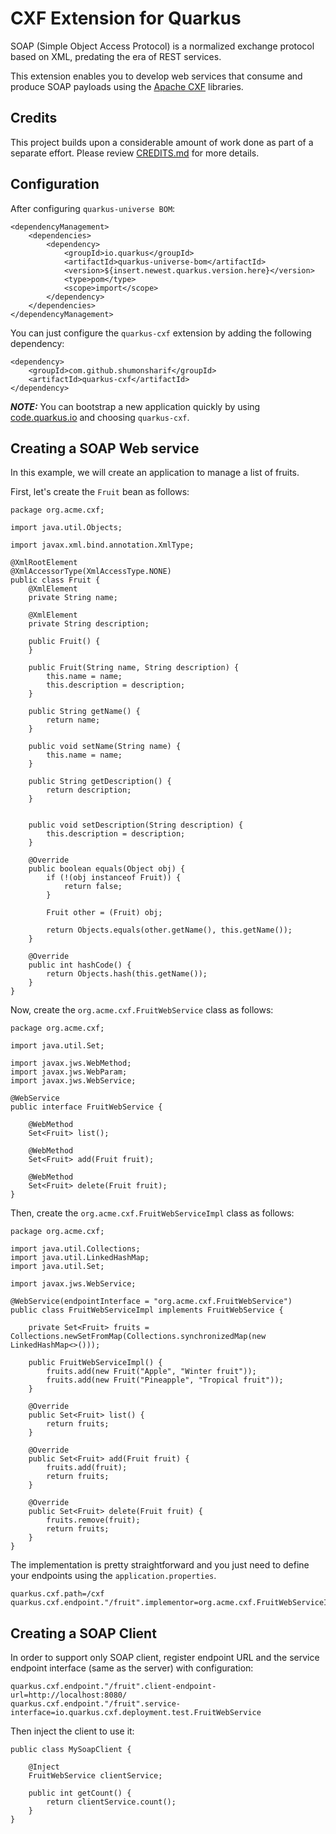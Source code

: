 # CXF Extension for Quarkus

SOAP (Simple Object Access Protocol) is a normalized exchange protocol based on XML, predating the era of REST services.

This extension enables you to develop web services that consume and produce SOAP payloads using the [Apache CXF](http://cxf.apache.org/) libraries.

## Credits

This project builds upon a considerable amount of work done as part of a separate effort. Please review [CREDITS.md](https://github.com/shumonsharif/quarkus-cxf/blob/master/CREDITS.md) for more details.

## Configuration

After configuring `quarkus-universe BOM`:

    <dependencyManagement>
        <dependencies>
            <dependency>
                <groupId>io.quarkus</groupId>
                <artifactId>quarkus-universe-bom</artifactId>
                <version>${insert.newest.quarkus.version.here}</version>
                <type>pom</type>
                <scope>import</scope>
            </dependency>
        </dependencies>
    </dependencyManagement>

You can just configure the `quarkus-cxf` extension by adding the following dependency:

    <dependency>
        <groupId>com.github.shumonsharif</groupId>
        <artifactId>quarkus-cxf</artifactId>
    </dependency>
    
***NOTE:*** You can bootstrap a new application quickly by using [code.quarkus.io](https://code.quarkus.io) and choosing `quarkus-cxf`.


## Creating a SOAP Web service

In this example, we will create an application to manage a list of fruits.

First, let's create the `Fruit` bean as follows:

    package org.acme.cxf;

    import java.util.Objects;

    import javax.xml.bind.annotation.XmlType;

    @XmlRootElement
    @XmlAccessorType(XmlAccessType.NONE)
    public class Fruit {
        @XmlElement
        private String name;

        @XmlElement
        private String description;

        public Fruit() {
        }

        public Fruit(String name, String description) {
            this.name = name;
            this.description = description;
        }

        public String getName() {
            return name;
        }

        public void setName(String name) {
            this.name = name;
        }

        public String getDescription() {
            return description;
        }


        public void setDescription(String description) {
            this.description = description;
        }

        @Override
        public boolean equals(Object obj) {
            if (!(obj instanceof Fruit)) {
                return false;
            }

            Fruit other = (Fruit) obj;

            return Objects.equals(other.getName(), this.getName());
        }

        @Override
        public int hashCode() {
            return Objects.hash(this.getName());
        }
    }

Now, create the `org.acme.cxf.FruitWebService` class as follows:

    package org.acme.cxf;

    import java.util.Set;

    import javax.jws.WebMethod;
    import javax.jws.WebParam;
    import javax.jws.WebService;

    @WebService
    public interface FruitWebService {

        @WebMethod
        Set<Fruit> list();

        @WebMethod
        Set<Fruit> add(Fruit fruit);

        @WebMethod
        Set<Fruit> delete(Fruit fruit);
    }


Then, create the `org.acme.cxf.FruitWebServiceImpl` class as follows:

    package org.acme.cxf;

    import java.util.Collections;
    import java.util.LinkedHashMap;
    import java.util.Set;

    import javax.jws.WebService;

    @WebService(endpointInterface = "org.acme.cxf.FruitWebService")
    public class FruitWebServiceImpl implements FruitWebService {

        private Set<Fruit> fruits = Collections.newSetFromMap(Collections.synchronizedMap(new LinkedHashMap<>()));

        public FruitWebServiceImpl() {
            fruits.add(new Fruit("Apple", "Winter fruit"));
            fruits.add(new Fruit("Pineapple", "Tropical fruit"));
        }

        @Override
        public Set<Fruit> list() {
            return fruits;
        }

        @Override
        public Set<Fruit> add(Fruit fruit) {
            fruits.add(fruit);
            return fruits;
        }

        @Override
        public Set<Fruit> delete(Fruit fruit) {
            fruits.remove(fruit);
            return fruits;
        }
    }

The implementation is pretty straightforward and you just need to define your endpoints using the `application.properties`.

    quarkus.cxf.path=/cxf
    quarkus.cxf.endpoint."/fruit".implementor=org.acme.cxf.FruitWebServiceImpl

## Creating a SOAP Client

In order to support only SOAP client, register endpoint URL and the service endpoint interface (same as the server) with configuration:

    quarkus.cxf.endpoint."/fruit".client-endpoint-url=http://localhost:8080/
    quarkus.cxf.endpoint."/fruit".service-interface=io.quarkus.cxf.deployment.test.FruitWebService

Then inject the client to use it:

    public class MySoapClient {

        @Inject
        FruitWebService clientService;

        public int getCount() {
            return clientService.count();
        }
    }
